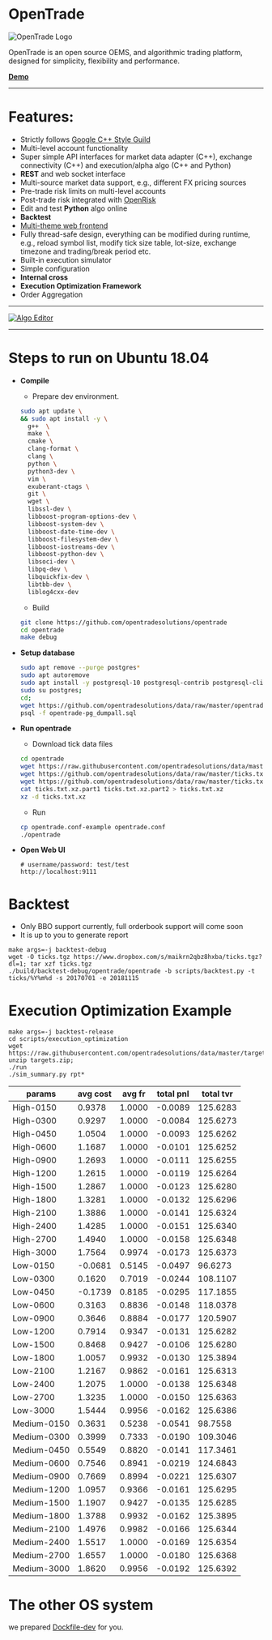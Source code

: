 # OpenTrade

![OpenTrade Logo](https://github.com/opentradesolutions/opentrade/blob/master/web/img/ot.png)

OpenTrade is an open source OEMS, and algorithmic trading platform, designed for simplicity, flexibility and performance. 

[**Demo**](http://demo.opentradesolutions.com)

---

# Features:
* Strictly follows [Google C++ Style Guild](https://google.github.io/styleguide/cppguide.html)
* Multi-level account functionality
* Super simple API interfaces for market data adapter (C++), exchange connectivity (C++) and execution/alpha algo (C++ and Python)
* **REST** and web socket interface
* Multi-source market data support, e.g., different FX pricing sources
* Pre-trade risk limits on multi-level accounts
* Post-trade risk integrated with [OpenRisk](https://github.com/opentradesolutions/openrisk)
* Edit and test **Python** algo online
* **Backtest**
* [Multi-theme web frontend](http://demo.opentradesolutions.com)
* Fully thread-safe design, everything can be modified during runtime, e.g., reload symbol list, modify tick size table, lot-size, exchange timezone and trading/break period etc.
* Built-in execution simulator
* Simple configuration
* **Internal cross**
* **Execution Optimization Framework**
* Order Aggregation

---

[![Algo Editor](https://github.com/opentradesolutions/opentrade/blob/master/imgs/algo-editor.png)](https://raw.githubusercontent.com/opentradesolutions/opentrade/master/imgs/algo-editor.png)

---

# Steps to run on Ubuntu 18.04
* **Compile**
  * Prepare dev environment.
  ```bash
  sudo apt update \
  && sudo apt install -y \
    g++  \
    make \
    cmake \
    clang-format \
    clang \
    python \
    python3-dev \
    vim \
    exuberant-ctags \
    git \
    wget \
    libssl-dev \
    libboost-program-options-dev \
    libboost-system-dev \
    libboost-date-time-dev \
    libboost-filesystem-dev \
    libboost-iostreams-dev \
    libboost-python-dev \
    libsoci-dev \
    libpq-dev \
    libquickfix-dev \
    libtbb-dev \
    liblog4cxx-dev
  ```
  * Build
  ```bash
  git clone https://github.com/opentradesolutions/opentrade
  cd opentrade
  make debug
  ```
  
 * **Setup database**
   ```bash
   sudo apt remove --purge postgres*
   sudo apt autoremove
   sudo apt install -y postgresql-10 postgresql-contrib postgresql-client
   sudo su postgres;
   cd;
   wget https://github.com/opentradesolutions/data/raw/master/opentrade-pg_dumpall.sql
   psql -f opentrade-pg_dumpall.sql 
   ```
 
 * **Run opentrade**
   * Download tick data files
   ```bash
   cd opentrade
   wget https://raw.githubusercontent.com/opentradesolutions/data/master/bbgids.txt
   wget https://github.com/opentradesolutions/data/raw/master/ticks.txt.xz.part1
   wget https://github.com/opentradesolutions/data/raw/master/ticks.txt.xz.part2
   cat ticks.txt.xz.part1 ticks.txt.xz.part2 > ticks.txt.xz
   xz -d ticks.txt.xz
   ```
   * Run
   ```Bash
   cp opentrade.conf-example opentrade.conf
   ./opentrade
   ```
   
 * **Open Web UI**
   ```
   # username/password: test/test
   http://localhost:9111
   ```
   
# Backtest
  * Only BBO support currently, full orderbook support will come soon
  * It is up to you to generate report
  ```
  make args=-j backtest-debug
  wget -O ticks.tgz https://www.dropbox.com/s/maikrn2qbz8hxba/ticks.tgz?dl=1; tar xzf ticks.tgz
  ./build/backtest-debug/opentrade/opentrade -b scripts/backtest.py -t ticks/%Y%m%d -s 20170701 -e 20181115
  ```
  
# Execution Optimization Example
  ```
  make args=-j backtest-release
  cd scripts/execution_optimization
  wget https://raw.githubusercontent.com/opentradesolutions/data/master/targets.zip; unzip targets.zip;
  ./run
  ./sim_summary.py rpt*
  ```

|    params          |    avg cost        |    avg fr          |    total pnl       |    total tvr       |
|--------------------|--------------------|--------------------|--------------------|--------------------|
|    High-0150       |    0.9378          |    1.0000          |    -0.0089         |    125.6283        |
|    High-0300       |    0.9297          |    1.0000          |    -0.0084         |    125.6273        |
|    High-0450       |    1.0504          |    1.0000          |    -0.0093         |    125.6262        |
|    High-0600       |    1.1687          |    1.0000          |    -0.0101         |    125.6252        |
|    High-0900       |    1.2693          |    1.0000          |    -0.0111         |    125.6255        |
|    High-1200       |    1.2615          |    1.0000          |    -0.0119         |    125.6264        |
|    High-1500       |    1.2867          |    1.0000          |    -0.0123         |    125.6280        |
|    High-1800       |    1.3281          |    1.0000          |    -0.0132         |    125.6296        |
|    High-2100       |    1.3886          |    1.0000          |    -0.0141         |    125.6324        |
|    High-2400       |    1.4285          |    1.0000          |    -0.0151         |    125.6340        |
|    High-2700       |    1.4940          |    1.0000          |    -0.0158         |    125.6348        |
|    High-3000       |    1.7564          |    0.9974          |    -0.0173         |    125.6373        |
|    Low-0150        |    -0.0681         |    0.5145          |    -0.0497         |    96.6273         |
|    Low-0300        |    0.1620          |    0.7019          |    -0.0244         |    108.1107        |
|    Low-0450        |    -0.1739         |    0.8185          |    -0.0295         |    117.1855        |
|    Low-0600        |    0.3163          |    0.8836          |    -0.0148         |    118.0378        |
|    Low-0900        |    0.3646          |    0.8884          |    -0.0177         |    120.5907        |
|    Low-1200        |    0.7914          |    0.9347          |    -0.0131         |    125.6282        |
|    Low-1500        |    0.8468          |    0.9427          |    -0.0106         |    125.6280        |
|    Low-1800        |    1.0057          |    0.9932          |    -0.0130         |    125.3894        |
|    Low-2100        |    1.2167          |    0.9862          |    -0.0161         |    125.6313        |
|    Low-2400        |    1.2075          |    1.0000          |    -0.0138         |    125.6348        |
|    Low-2700        |    1.3235          |    1.0000          |    -0.0150         |    125.6363        |
|    Low-3000        |    1.5444          |    0.9956          |    -0.0162         |    125.6386        |
|    Medium-0150     |    0.3631          |    0.5238          |    -0.0541         |    98.7558         |
|    Medium-0300     |    0.3999          |    0.7333          |    -0.0190         |    109.3046        |
|    Medium-0450     |    0.5549          |    0.8820          |    -0.0141         |    117.3461        |
|    Medium-0600     |    0.7546          |    0.8941          |    -0.0219         |    124.6843        |
|    Medium-0900     |    0.7669          |    0.8994          |    -0.0221         |    125.6307        |
|    Medium-1200     |    1.0957          |    0.9366          |    -0.0161         |    125.6295        |
|    Medium-1500     |    1.1907          |    0.9427          |    -0.0135         |    125.6285        |
|    Medium-1800     |    1.3788          |    0.9932          |    -0.0162         |    125.3895        |
|    Medium-2100     |    1.4976          |    0.9982          |    -0.0166         |    125.6344        |
|    Medium-2400     |    1.5517          |    1.0000          |    -0.0169         |    125.6354        |
|    Medium-2700     |    1.6557          |    1.0000          |    -0.0180         |    125.6368        |
|    Medium-3000     |    1.8620          |    0.9956          |    -0.0192         |    125.6392        |

# The other OS system
  we prepared [Dockfile-dev](https://raw.githubusercontent.com/opentradesolutions/opentrade/master/Dockfile-dev) for you.
